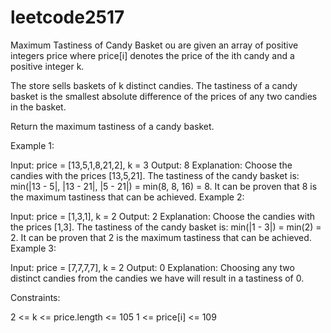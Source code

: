 # leetcode2517
Maximum Tastiness of Candy Basket
ou are given an array of positive integers price where price[i] denotes the price of the ith candy and a positive integer k.

The store sells baskets of k distinct candies. The tastiness of a candy basket is the smallest absolute difference of the prices of any two candies in the basket.

Return the maximum tastiness of a candy basket.

 

Example 1:

Input: price = [13,5,1,8,21,2], k = 3
Output: 8
Explanation: Choose the candies with the prices [13,5,21].
The tastiness of the candy basket is: min(|13 - 5|, |13 - 21|, |5 - 21|) = min(8, 8, 16) = 8.
It can be proven that 8 is the maximum tastiness that can be achieved.
Example 2:

Input: price = [1,3,1], k = 2
Output: 2
Explanation: Choose the candies with the prices [1,3].
The tastiness of the candy basket is: min(|1 - 3|) = min(2) = 2.
It can be proven that 2 is the maximum tastiness that can be achieved.
Example 3:

Input: price = [7,7,7,7], k = 2
Output: 0
Explanation: Choosing any two distinct candies from the candies we have will result in a tastiness of 0.
 

Constraints:

2 <= k <= price.length <= 105
1 <= price[i] <= 109
